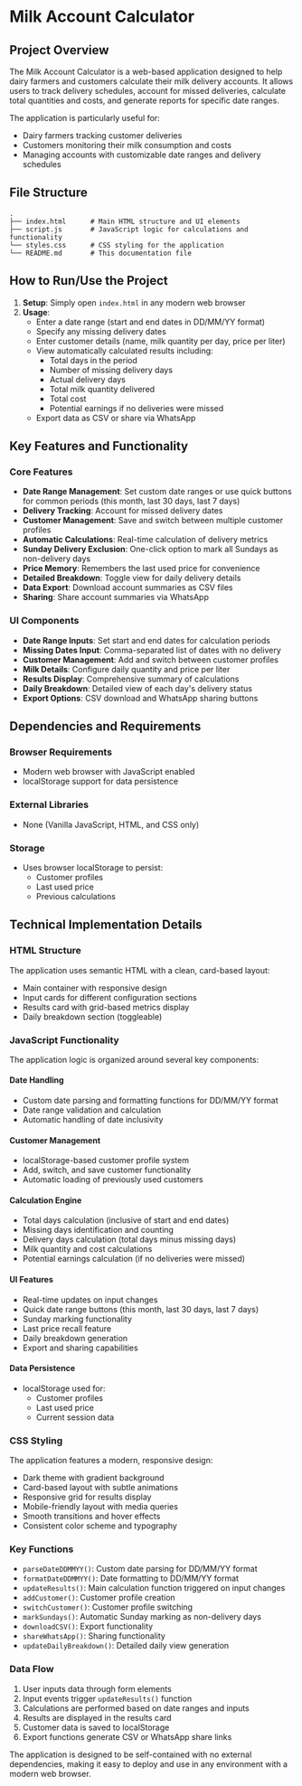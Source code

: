 # Milk Account Calculator

## Project Overview

The Milk Account Calculator is a web-based application designed to help dairy farmers and customers calculate their milk delivery accounts. It allows users to track delivery schedules, account for missed deliveries, calculate total quantities and costs, and generate reports for specific date ranges.

The application is particularly useful for:
- Dairy farmers tracking customer deliveries
- Customers monitoring their milk consumption and costs
- Managing accounts with customizable date ranges and delivery schedules

## File Structure

```
.
├── index.html      # Main HTML structure and UI elements
├── script.js       # JavaScript logic for calculations and functionality
└── styles.css      # CSS styling for the application
└── README.md       # This documentation file
```

## How to Run/Use the Project

1. **Setup**: Simply open `index.html` in any modern web browser
2. **Usage**:
   - Enter a date range (start and end dates in DD/MM/YY format)
   - Specify any missing delivery dates
   - Enter customer details (name, milk quantity per day, price per liter)
   - View automatically calculated results including:
     - Total days in the period
     - Number of missing delivery days
     - Actual delivery days
     - Total milk quantity delivered
     - Total cost
     - Potential earnings if no deliveries were missed
   - Export data as CSV or share via WhatsApp

## Key Features and Functionality

### Core Features
- **Date Range Management**: Set custom date ranges or use quick buttons for common periods (this month, last 30 days, last 7 days)
- **Delivery Tracking**: Account for missed delivery dates
- **Customer Management**: Save and switch between multiple customer profiles
- **Automatic Calculations**: Real-time calculation of delivery metrics
- **Sunday Delivery Exclusion**: One-click option to mark all Sundays as non-delivery days
- **Price Memory**: Remembers the last used price for convenience
- **Detailed Breakdown**: Toggle view for daily delivery details
- **Data Export**: Download account summaries as CSV files
- **Sharing**: Share account summaries via WhatsApp

### UI Components
- **Date Range Inputs**: Set start and end dates for calculation periods
- **Missing Dates Input**: Comma-separated list of dates with no delivery
- **Customer Management**: Add and switch between customer profiles
- **Milk Details**: Configure daily quantity and price per liter
- **Results Display**: Comprehensive summary of calculations
- **Daily Breakdown**: Detailed view of each day's delivery status
- **Export Options**: CSV download and WhatsApp sharing buttons

## Dependencies and Requirements

### Browser Requirements
- Modern web browser with JavaScript enabled
- localStorage support for data persistence

### External Libraries
- None (Vanilla JavaScript, HTML, and CSS only)

### Storage
- Uses browser localStorage to persist:
  - Customer profiles
  - Last used price
  - Previous calculations

## Technical Implementation Details

### HTML Structure
The application uses semantic HTML with a clean, card-based layout:
- Main container with responsive design
- Input cards for different configuration sections
- Results card with grid-based metrics display
- Daily breakdown section (toggleable)

### JavaScript Functionality
The application logic is organized around several key components:

#### Date Handling
- Custom date parsing and formatting functions for DD/MM/YY format
- Date range validation and calculation
- Automatic handling of date inclusivity

#### Customer Management
- localStorage-based customer profile system
- Add, switch, and save customer functionality
- Automatic loading of previously used customers

#### Calculation Engine
- Total days calculation (inclusive of start and end dates)
- Missing days identification and counting
- Delivery days calculation (total days minus missing days)
- Milk quantity and cost calculations
- Potential earnings calculation (if no deliveries were missed)

#### UI Features
- Real-time updates on input changes
- Quick date range buttons (this month, last 30 days, last 7 days)
- Sunday marking functionality
- Last price recall feature
- Daily breakdown generation
- Export and sharing capabilities

#### Data Persistence
- localStorage used for:
  - Customer profiles
  - Last used price
  - Current session data

### CSS Styling
The application features a modern, responsive design:
- Dark theme with gradient background
- Card-based layout with subtle animations
- Responsive grid for results display
- Mobile-friendly layout with media queries
- Smooth transitions and hover effects
- Consistent color scheme and typography

### Key Functions
- `parseDateDDMMYY()`: Custom date parsing for DD/MM/YY format
- `formatDateDDMMYY()`: Date formatting to DD/MM/YY format
- `updateResults()`: Main calculation function triggered on input changes
- `addCustomer()`: Customer profile creation
- `switchCustomer()`: Customer profile switching
- `markSundays()`: Automatic Sunday marking as non-delivery days
- `downloadCSV()`: Export functionality
- `shareWhatsApp()`: Sharing functionality
- `updateDailyBreakdown()`: Detailed daily view generation

### Data Flow
1. User inputs data through form elements
2. Input events trigger `updateResults()` function
3. Calculations are performed based on date ranges and inputs
4. Results are displayed in the results card
5. Customer data is saved to localStorage
6. Export functions generate CSV or WhatsApp share links

The application is designed to be self-contained with no external dependencies, making it easy to deploy and use in any environment with a modern web browser.
